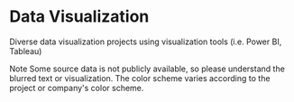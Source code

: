 # Data Visualization
Diverse data visualization projects using visualization tools (i.e. Power BI, Tableau)

Note
Some source data is not publicly available, so please understand the blurred text or visualization.
The color scheme varies according to the project or company's color scheme.
